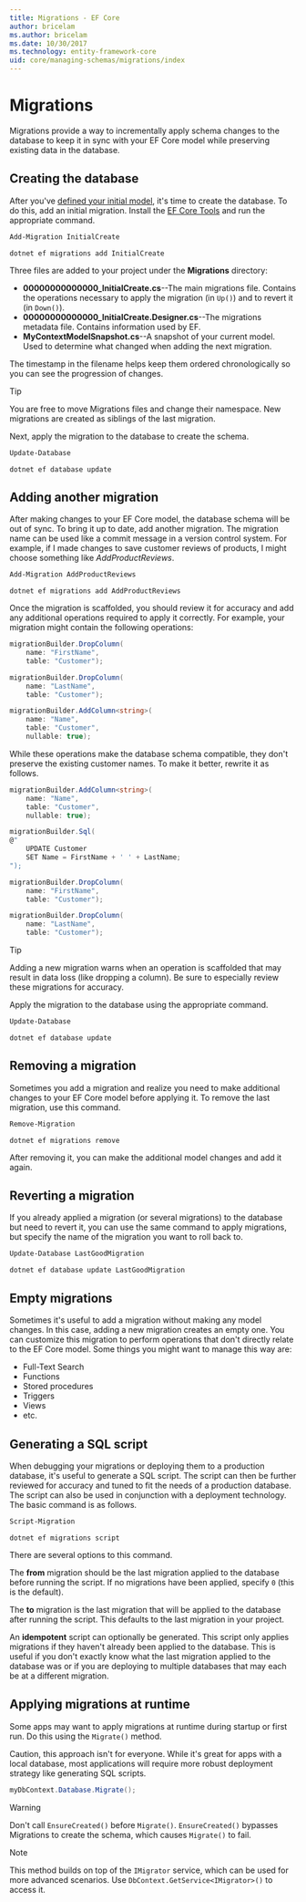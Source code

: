 ```yaml
---
title: Migrations - EF Core
author: bricelam
ms.author: bricelam
ms.date: 10/30/2017
ms.technology: entity-framework-core
uid: core/managing-schemas/migrations/index
---
```

Migrations
==========
Migrations provide a way to incrementally apply schema changes to the database to keep it in sync with your EF Core
model while preserving existing data in the database.

Creating the database
---------------------
After you've [defined your initial model][1], it's time to create the database. To do this, add an initial migration.
Install the [EF Core Tools][2] and run the appropriate command.

``` powershell
Add-Migration InitialCreate
```
``` Console
dotnet ef migrations add InitialCreate
```

Three files are added to your project under the **Migrations** directory:

* **00000000000000_InitialCreate.cs**--The main migrations file. Contains the operations necessary to apply the
  migration (in `Up()`) and to revert it (in `Down()`).
* **00000000000000_InitialCreate.Designer.cs**--The migrations metadata file. Contains information used by EF.
* **MyContextModelSnapshot.cs**--A snapshot of your current model. Used to determine what changed when adding the next
  migration.

The timestamp in the filename helps keep them ordered chronologically so you can see the progression of changes.

> [!TIP]
> You are free to move Migrations files and change their namespace. New migrations are created as siblings of the last
> migration.

Next, apply the migration to the database to create the schema.

``` powershell
Update-Database
```
``` Console
dotnet ef database update
```

Adding another migration
------------------------
After making changes to your EF Core model, the database schema will be out of sync. To bring it up to date, add another
migration. The migration name can be used like a commit message in a version control system. For example, if I made
changes to save customer reviews of products, I might choose something like *AddProductReviews*.

``` powershell
Add-Migration AddProductReviews
```
``` Console
dotnet ef migrations add AddProductReviews
```

Once the migration is scaffolded, you should review it for accuracy and add any additional operations required to apply
it correctly. For example, your migration might contain the following operations:

``` csharp
migrationBuilder.DropColumn(
    name: "FirstName",
    table: "Customer");

migrationBuilder.DropColumn(
    name: "LastName",
    table: "Customer");

migrationBuilder.AddColumn<string>(
    name: "Name",
    table: "Customer",
    nullable: true);
```

While these operations make the database schema compatible, they don't preserve the existing customer names. To make
it better, rewrite it as follows.

``` csharp
migrationBuilder.AddColumn<string>(
    name: "Name",
    table: "Customer",
    nullable: true);

migrationBuilder.Sql(
@"
    UPDATE Customer
    SET Name = FirstName + ' ' + LastName;
");

migrationBuilder.DropColumn(
    name: "FirstName",
    table: "Customer");

migrationBuilder.DropColumn(
    name: "LastName",
    table: "Customer");
```

> [!TIP]
> Adding a new migration warns when an operation is scaffolded that may result in data loss (like dropping a column). Be
> sure to especially review these migrations for accuracy.

Apply the migration to the database using the appropriate command.

``` powershell
Update-Database
```
``` Console
dotnet ef database update
```

Removing a migration
--------------------
Sometimes you add a migration and realize you need to make additional changes to your EF Core model before applying it.
To remove the last migration, use this command.

``` powershell
Remove-Migration
```
``` Console
dotnet ef migrations remove
```

After removing it, you can make the additional model changes and add it again.

Reverting a migration
---------------------
If you already applied a migration (or several migrations) to the database but need to revert it, you can use the same
command to apply migrations, but specify the name of the migration you want to roll back to.

``` powershell
Update-Database LastGoodMigration
```
``` Console
dotnet ef database update LastGoodMigration
```

Empty migrations
----------------
Sometimes it's useful to add a migration without making any model changes. In this case, adding a new migration creates
an empty one. You can customize this migration to perform operations that don't directly relate to the EF Core model.
Some things you might want to manage this way are:

* Full-Text Search
* Functions
* Stored procedures
* Triggers
* Views
* etc.

Generating a SQL script
-----------------------
When debugging your migrations or deploying them to a production database, it's useful to generate a SQL script. The
script can then be further reviewed for accuracy and tuned to fit the needs of a production database. The script can
also be used in conjunction with a deployment technology. The basic command is as follows.

``` powershell
Script-Migration
```
``` Console
dotnet ef migrations script
```

There are several options to this command.

The **from** migration should be the last migration applied to the database before running the script. If no migrations
have been applied, specify `0` (this is the default).

The **to** migration is the last migration that will be applied to the database after running the script. This defaults
to the last migration in your project.

An **idempotent** script can optionally be generated. This script only applies migrations if they haven't already been
applied to the database. This is useful if you don't exactly know what the last migration applied to the database was or
if you are deploying to multiple databases that may each be at a different migration.

Applying migrations at runtime
------------------------------
Some apps may want to apply migrations at runtime during startup or first run. Do this using the `Migrate()` method.

Caution, this approach isn't for everyone. While it's great for apps with a local database, most applications will
require more robust deployment strategy like generating SQL scripts.

``` csharp
myDbContext.Database.Migrate();
```

> [!WARNING]
> Don't call `EnsureCreated()` before `Migrate()`. `EnsureCreated()` bypasses Migrations to create the schema, which
> causes `Migrate()` to fail.

> [!NOTE]
> This method builds on top of the `IMigrator` service, which can be used for more advanced scenarios. Use
> `DbContext.GetService<IMigrator>()` to access it.


  [1]: ../../modeling/index.md
  [2]: ../../miscellaneous/cli/index.md
